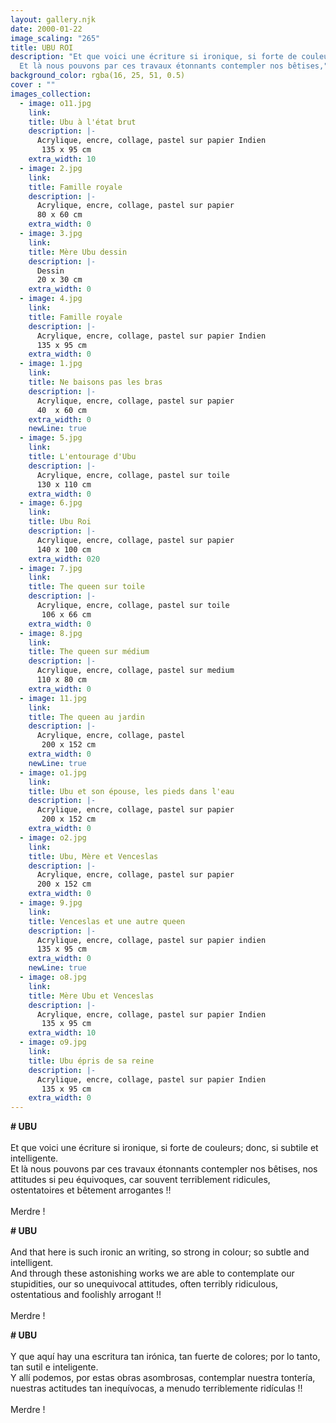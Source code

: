 ```yaml
---
layout: gallery.njk
date: 2000-01-22
image_scaling: "265" 
title: UBU ROI
description: "Et que voici une écriture si ironique, si forte de couleurs; donc, si subtile et intelligente.  
  Et là nous pouvons par ces travaux étonnants contempler nos bêtises,"
background_color: rgba(16, 25, 51, 0.5)
cover : ""
images_collection:
  - image: o11.jpg
    link:
    title: Ubu à l'état brut
    description: |- 
      Acrylique, encre, collage, pastel sur papier Indien 
       135 x 95 cm
    extra_width: 10
  - image: 2.jpg
    link:
    title: Famille royale
    description: |- 
      Acrylique, encre, collage, pastel sur papier
      80 x 60 cm
    extra_width: 0
  - image: 3.jpg
    link:
    title: Mère Ubu dessin
    description: |- 
      Dessin
      20 x 30 cm
    extra_width: 0
  - image: 4.jpg
    link:
    title: Famille royale
    description: |- 
      Acrylique, encre, collage, pastel sur papier Indien
      135 x 95 cm
    extra_width: 0
  - image: 1.jpg
    link:
    title: Ne baisons pas les bras
    description: |- 
      Acrylique, encre, collage, pastel sur papier 
      40  x 60 cm
    extra_width: 0
    newLine: true
  - image: 5.jpg
    link:
    title: L'entourage d'Ubu
    description: |- 
      Acrylique, encre, collage, pastel sur toile
      130 x 110 cm
    extra_width: 0
  - image: 6.jpg
    link:
    title: Ubu Roi
    description: |- 
      Acrylique, encre, collage, pastel sur papier
      140 x 100 cm
    extra_width: 020
  - image: 7.jpg
    link:
    title: The queen sur toile
    description: |- 
      Acrylique, encre, collage, pastel sur toile
       106 x 66 cm
    extra_width: 0
  - image: 8.jpg
    link:
    title: The queen sur médium
    description: |- 
      Acrylique, encre, collage, pastel sur medium
      110 x 80 cm
    extra_width: 0
  - image: 11.jpg
    link:
    title: The queen au jardin
    description: |- 
      Acrylique, encre, collage, pastel
       200 x 152 cm
    extra_width: 0
    newLine: true
  - image: o1.jpg
    link:
    title: Ubu et son épouse, les pieds dans l'eau
    description: |- 
      Acrylique, encre, collage, pastel sur papier 
       200 x 152 cm
    extra_width: 0
  - image: o2.jpg
    link:
    title: Ubu, Mère et Venceslas
    description: |- 
      Acrylique, encre, collage, pastel sur papier 
      200 x 152 cm 
    extra_width: 0
  - image: 9.jpg
    link:
    title: Venceslas et une autre queen
    description: |- 
      Acrylique, encre, collage, pastel sur papier indien
      135 x 95 cm
    extra_width: 0
    newLine: true
  - image: o8.jpg
    link:
    title: Mère Ubu et Venceslas
    description: |- 
      Acrylique, encre, collage, pastel sur papier Indien 
       135 x 95 cm
    extra_width: 10
  - image: o9.jpg
    link:
    title: Ubu épris de sa reine
    description: |- 
      Acrylique, encre, collage, pastel sur papier Indien 
       135 x 95 cm
    extra_width: 0
---
```

**# UBU**  
&nbsp;  
Et que voici une écriture si ironique, si forte de couleurs; donc, si subtile et intelligente.  
Et là nous pouvons par ces travaux étonnants contempler nos bêtises, nos attitudes si peu équivoques, car souvent terriblement ridicules, ostentatoires et bêtement arrogantes&nbsp;!!  
&nbsp;  
Merdre&nbsp;!


**# UBU**  
&nbsp;  
And that here is such ironic an writing, so strong in colour; so subtle and intelligent.  
And through these astonishing works we are able to contemplate our stupidities, our so unequivocal attitudes, often terribly ridiculous, ostentatious and foolishly arrogant&nbsp;!!  
&nbsp;  
Merdre&nbsp;!


**# UBU**  
&nbsp;  
Y que aquí hay una escritura tan irónica, tan fuerte de colores; por lo tanto, tan sutil e inteligente.  
Y allí podemos, por estas obras asombrosas, contemplar nuestra tontería, nuestras actitudes tan inequívocas, a menudo terriblemente ridículas&nbsp;!!  
&nbsp;  
Merdre&nbsp;!